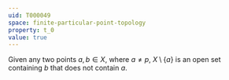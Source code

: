 ```yaml
---
uid: T000049
space: finite-particular-point-topology
property: t_0
value: true
---
```

Given any two points $a,b \in X$, where $a \ne p$, $X \setminus \{a\}$ is an open set containing $b$ that does not contain $a$.

